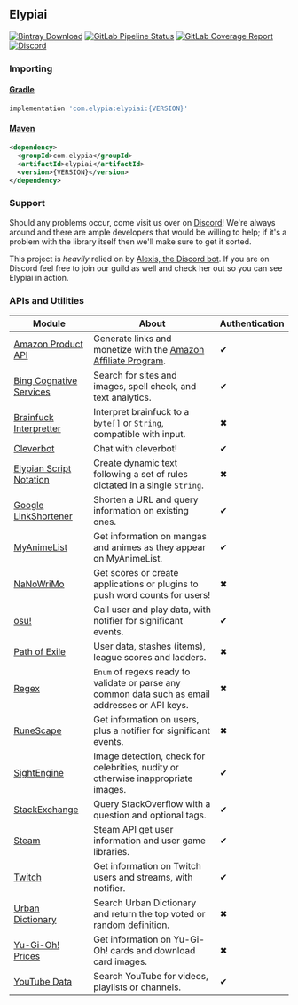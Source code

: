 ## Elypiai
[![Bintray Download](https://api.bintray.com/packages/elypia/Elypiai/Elypiai/images/download.svg)](https://bintray.com/elypia/Elypiai/Elypiai/_latestVersion)
[![GitLab Pipeline Status](https://gitlab.com/Elypia/Elypiai/badges/master/pipeline.svg)](https://gitlab.com/Elypia/Elypiai/commits/master)
[![GitLab Coverage Report](https://gitlab.com/Elypia/Elypiai/badges/master/coverage.svg)](https://gitlab.com/Elypia/Elypiai/commits/master)
[![Discord](https://discordapp.com/api/guilds/184657525990359041/widget.png)](https://discord.gg/hprGMaM)

### Importing
#### [Gradle](https://gradle.org/)
```gradle
implementation 'com.elypia:elypiai:{VERSION}'
```

#### [Maven](https://maven.apache.org/)
```xml
<dependency>
  <groupId>com.elypia</groupId>
  <artifactId>elypiai</artifactId>
  <version>{VERSION}</version>
</dependency>
```

### Support
Should any problems occur, come visit us over on [Discord](https://discord.gg/hprGMaM)! We're always around and there are ample developers that would be willing to help; if it's a problem with the library itself then we'll make sure to get it sorted.

This project is _heavily_ relied on by [Alexis, the Discord bot](https://discordapp.com/oauth2/authorize?client_id=230716794212581376&scope=bot). If you are on Discord feel free to join our guild as well and check her out so you can see Elypiai in action.


### APIs and Utilities
Module | About | Authentication
------ | ----- | --------------
[Amazon Product API](https://affiliate-program.amazon.com/gp/advertising/api/detail/main.html) | Generate links and monetize with the [Amazon Affiliate Program](https://affiliate-program.amazon.com/). | ✔
[Bing Cognative Services](https://www.microsoft.com/cognitive-services) | Search for sites and images, spell check, and text analytics. | ✔
[Brainfuck Interpretter](https://en.wikipedia.org/wiki/Brainfuck) | Interpret brainfuck to a `byte[]` or `String`, compatible with input. | ✖
[Cleverbot](https://www.cleverbot.com/api/) | Chat with cleverbot! | ✔
[Elypian Script Notation](https://gitlab.com/Elypia/Elyversity/wikis/Elypian-Script-Notation) | Create dynamic text following a set of rules dictated in a single `String`. | ✖
[Google LinkShortener](https://console.developers.google.com/) | Shorten a URL and query information on existing ones. | ✔
[MyAnimeList](https://myanimelist.net/modules.php?go=api) | Get information on mangas and animes as they appear on MyAnimeList. | ✔
[NaNoWriMo](https://nanowrimo.org/wordcount_api) | Get scores or create applications or plugins to push word counts for users! | ✖
[osu!](https://osu.ppy.sh/p/api) | Call user and play data, with notifier for significant events. | ✔
[Path of Exile](https://www.pathofexile.com/developer/docs/api-resources) | User data, stashes (items), league scores and ladders. | ✖
[Regex](https://regex101.com/) | `Enum` of regexs ready to validate or parse any common data such as email addresses or API keys. | ✖
[RuneScape](http://runescape.wikia.com/wiki/Application_programming_interface) | Get information on users, plus a notifier for significant events. | ✖
[SightEngine](https://sightengine.com/) | Image detection, check for celebrities, nudity or otherwise inappropriate images. | ✔
[StackExchange](https://api.stackexchange.com/) | Query StackOverflow with a question and optional tags. | ✔
[Steam](https://steamcommunity.com/dev) | Steam API get user information and user game libraries. | ✔
[Twitch](https://dev.twitch.tv/docs) | Get information on Twitch users and streams, with notifier. | ✔
[Urban Dictionary](http://api.urbandictionary.com/v0/define?term=api) | Search Urban Dictionary and return the top voted or random definition. | ✖
[Yu-Gi-Oh! Prices](http://docs.yugiohprices.apiary.io/) | Get information on Yu-Gi-Oh! cards and download card images. | ✖
[YouTube Data](https://console.developers.google.com/) | Search YouTube for videos, playlists or channels. | ✔

